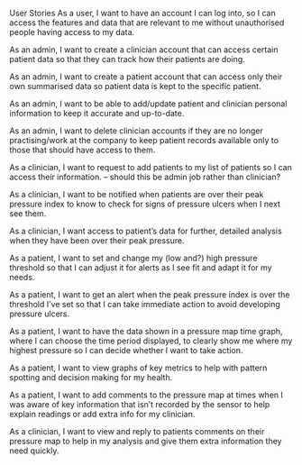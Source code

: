 User Stories
As a user, I want to have an account I can log into, so I can access the features and data that are relevant to me without unauthorised people having access to my data.

As an admin, I want to create a clinician account that can access certain patient data so that they can track how their patients are doing.

As an admin, I want to create a patient account that can access only their own summarised data so patient data is kept to the specific patient.

As an admin, I want to be able to add/update patient and clinician personal information to keep it accurate and up-to-date.

As an admin, I want to delete clinician accounts if they are no longer practising/work at the company to keep patient records available only to those that should have access to them.

As a clinician, I want to request to add patients to my list of patients so I can access their information. – should this be admin job rather than clinician?

As a clinician, I want to be notified when patients are over their peak pressure index to know to check for signs of pressure ulcers when I next see them.

As a clinician, I want access to patient’s data for further, detailed analysis when they have been over their peak pressure.

As a patient, I want to set and change my (low and?) high pressure threshold so that I can adjust it for alerts as I see fit and adapt it for my needs.

As a patient, I want to get an alert when the peak pressure index is over the threshold I’ve set so that I can take immediate action to avoid developing pressure ulcers.

As a patient, I want to have the data shown in a pressure map time graph, where I can choose the time period displayed, to clearly show me where my highest pressure so I can decide whether I want to take action.

As a patient, I want to view graphs of key metrics to help with pattern spotting and decision making for my health.

As a patient, I want to add comments to the pressure map at times when I was aware of key information that isn’t recorded by the sensor to help explain readings or add extra info for my clinician.

As a clinician, I want to view and reply to patients comments on their pressure map to help in my analysis and give them extra information they need quickly.